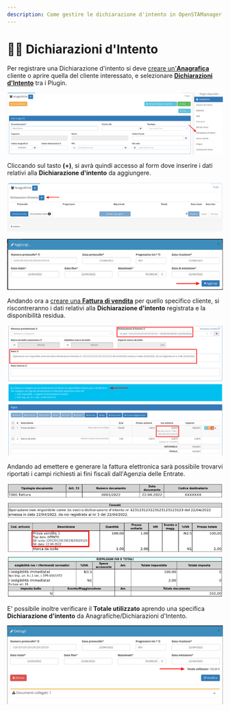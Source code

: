 ```yaml
---
description: Come gestire le dichiarazione d'intento in OpenSTAManager
---
```


# 🙋‍♂️ Dichiarazioni d'Intento

Per registrare una Dichiarazione d'intento si deve [creare un'**Anagrafica**](../../openstamanager/modules/anagrafiche/creazione.md) cliente o aprire quella del cliente interessato, e selezionare [**Dichiarazioni d'Intento**](https://docs.openstamanager.com/modules/anagrafiche/plugin/dichiarazioni-dintento) tra i Plugin.

![](<../../.gitbook/assets/image (207).png>)

Cliccando sul tasto **(+)**, si avrà quindi accesso al form dove inserire i dati relativi alla **Dichiarazione d'intento** da aggiungere.

![](<../../.gitbook/assets/image (221).png>)

![](<../../.gitbook/assets/image (290).png>)

Andando ora a [creare una **Fattura di vendita**](broken-reference) per quello specifico cliente, si riscontreranno i dati relativi alla **Dichiarazione d'intento** registrata e la disponibilità residua.

![](<../../.gitbook/assets/image (322).png>)

Andando ad emettere e generare la fattura elettronica sarà possibile trovarvi riportati i campi richiesti ai fini fiscali dall'Agenzia delle Entrate.

![](<../../.gitbook/assets/image (147).png>)

E' possibile inoltre verificare il **Totale utilizzato** aprendo una specifica **Dichiarazione d'intento** da Anagrafiche/Dichiarazioni d'Intento.

![](<../../.gitbook/assets/image (529).png>)
